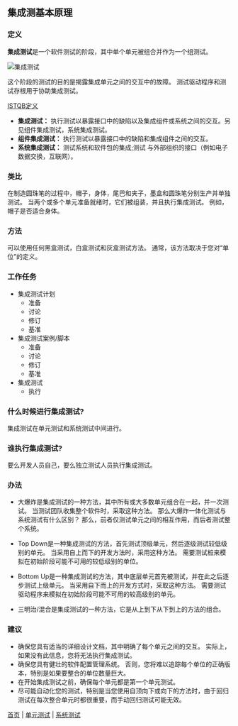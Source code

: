 ## 集成测基本原理

### 定义

**集成测试**是一个软件测试的阶段，其中单个单元被组合并作为一个组测试。

![集成测试](https://mmbiz.qlogo.cn/mmbiz_jpg/4iaE7bB4HCjcUdtgiaNZ9yFpnHY3UBp7Vf9jlQoEvkfzkcegGsXwrdk29wJLS7IQmibLZ1eiaXUm9z1ocGiaovg0gng/0?wx_fmt=jpeg)


这个阶段的测试的目的是揭露集成单元之间的交互中的故障。 测试驱动程序和测试存根用于协助集成测试。

<u>ISTQB定义</u>

* **集成测试：** 执行测试以暴露接口中的缺陷以及集成组件或系统之间的交互。另见组件集成测试，系统集成测试。
* **组件集成测试：** 执行测试以暴露接口中的缺陷和集成组件之间的交互。
* **系统集成测试：** 测试系统和软件包的集成;测试
与外部组织的接口（例如电子数据交换，互联网）。

### 类比

在制造圆珠笔的过程中，帽子，身体，尾巴和夹子，墨盒和圆珠笔分别生产并单独测试。 当两个或多个单元准备就绪时，它们被组装，并且执行集成测试。 例如，帽子是否适合身体。

### 方法

可以使用任何黑盒测试，白盒测试和灰盒测试方法。 通常，该方法取决于您对“单位”的定义。

### 工作任务

* 集成测试计划
	- 准备
	- 讨论
	- 修订
	- 基准
* 集成测试案例/脚本
	- 准备
	- 讨论
	- 修订
	- 基准
* 集成测试
	- 执行
	

### 什么时候进行集成测试?

集成测试在单元测试和系统测试中间进行。

### 谁执行集成测试?

要么开发人员自己，要么独立测试人员执行集成测试。

### 办法

* 大爆炸是集成测试的一种方法，其中所有或大多数单元组合在一起，并一次测试。 当测试团队收集整个软件时，采取这种方法。 那么大爆炸一体化测试与系统测试有什么区别？ 那么，前者仅测试单元之间的相互作用，而后者测试整个系统。

* Top Down是一种集成测试的方法，首先测试顶级单元，然后逐级测试较低级别的单元。 当采用自上而下的开发方法时，采用这种方法。 需要测试桩来模拟在初始阶段可能不可用的较低级别的单位。

* Bottom Up是一种集成测试的方法，其中底层单元首先被测试，并在此之后逐步测试上级单元。 当采用自下而上的开发方式时，采取这种方法。 需要测试驱动程序来模拟在初始阶段可能不可用的较高级别的单元。

* 三明治/混合是集成测试的一种方法，它是从上到下从下到上的方法的组合。

### 建议

* 确保您具有适当的详细设计文档，其中明确了每个单元之间的交互。 实际上，如果没有此信息，您将无法执行集成测试。
* 确保您具有健壮的软件配置管理系统。 否则，您将难以追踪每个单位的正确版本，特别是如果要整合的单位数量巨大。
* 在开始集成测试之前，确保每个单元都是第一个单元测试。
* 尽可能自动化您的测试，特别是当您使用自顶向下或向下的方法时，由于回归测试在每次整合单元时都很重要，而手动回归测试可能无效。

[首页](index.md)  |  [单元测试](单元测试.md)  |  [系统测试](系统测试.md) 
